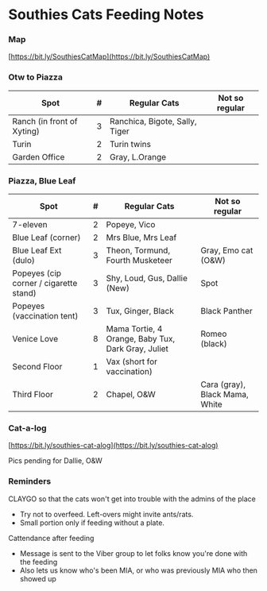 # Southies Cats Feeding Notes

### Map

[https://bit.ly/SouthiesCatMap](https://bit.ly/SouthiesCatMap)


### Otw to Piazza

| Spot                                     | # | Regular Cats | Not so regular |
|------------------------------------------|---|--------------|----------------|
| Ranch (in front of Xyting)               | 3 | Ranchica, Bigote, Sally, Tiger
| Turin                                    | 2 | Turin twins
| Garden Office                            | 2 | Gray, L.Orange


### Piazza, Blue Leaf

| Spot                                     | # | Regular Cats | Not so regular |
|------------------------------------------|---|--------------|----------------|
| 7-eleven                                 | 2 | Popeye, Vico
| Blue Leaf (corner)                       | 2 | Mrs Blue, Mrs Leaf
| Blue Leaf Ext (dulo)                     | 3 | Theon, Tormund, Fourth Musketeer | Gray, Emo cat (O&W)
| Popeyes (cip corner / cigarette stand)   | 3 | Shy, Loud, Gus, Dallie (New)     | Spot
| Popeyes (vaccination tent)               | 3 | Tux, Ginger, Black               | Black Panther
| Venice Love                              | 8 | Mama Tortie, 4 Orange, Baby Tux, Dark Gray, Juliet  | Romeo (black)
| Second Floor                             | 1 | Vax (short for vaccination)
| Third Floor                              | 2 | Chapel, O&W                      | Cara (gray), Black Mama, White


### Cat-a-log

[https://bit.ly/southies-cat-alog](https://bit.ly/southies-cat-alog)

Pics pending for Dallie, O&W


### Reminders

CLAYGO so that the cats won't get into trouble with the admins of the place

* Try not to overfeed. Left-overs might invite ants/rats.
* Small portion only if feeding without a plate.

Cattendance after feeding

* Message is sent to the Viber group to let folks know you're done with the feeding
* Also lets us know who's been MIA, or who was previously MIA who then showed up
